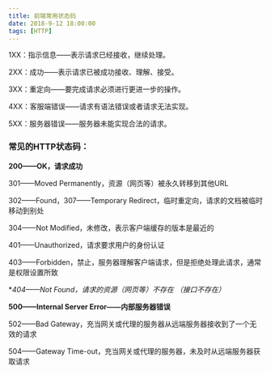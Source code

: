 ```yaml
---
title: 前端常用状态码
date: 2018-9-12 18:00:00
tags: [HTTP]
---
```


1XX：指示信息——表示请求已经接收，继续处理。

2XX：成功——表示请求已被成功接收、理解、接受。 

3XX：重定向——要完成请求必须进行更进一步的操作。

4XX：客服端错误——请求有语法错误或者请求无法实现。

5XX：服务器错误——服务器未能实现合法的请求。



###  **常见的HTTP状态码：**

**200——OK，请求成功**

301——Moved Permanently，资源（网页等）被永久转移到其他URL

302——Found，307——Temporary Redirect，临时重定向，请求的文档被临时移动到别处

304——Not Modified，未修改，表示客户端缓存的版本是最近的

401——Unauthorized，请求要求用户的身份认证

403——Forbidden，禁止，服务器理解客户端请求，但是拒绝处理此请求，通常是权限设置所致

**404——Not Found，请求的资源（网页等）不存在     *（接口不存在）**

**500——Internal Server Error——内部服务器错误**

502——Bad Gateway，充当网关或代理的服务器从远端服务器接收到了一个无效的请求

504——Gateway Time-out，充当网关或代理的服务器，未及时从远端服务器获取请求
